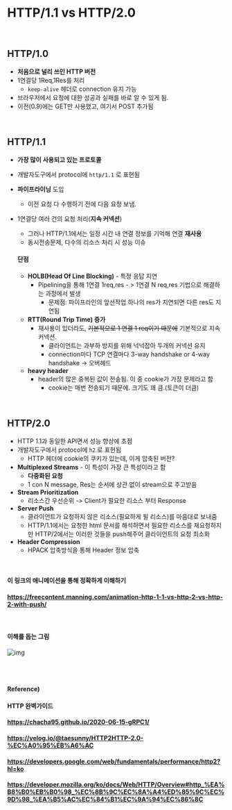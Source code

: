 # HTTP/1.1 vs HTTP/2.0

<br>

## HTTP/1.0

* **처음으로 널리 쓰인 HTTP 버전**
* 1연결당 1Req,1Res를 처리
  * `keep-alive` 헤더로 connection 유지 가능
* 브라우저에서 요청에 대한 성공과 실패를 바로 알 수 있게 됨.
* 이전(0.9)에는 GET만 사용했고, 여기서 POST 추가됨

<br>

## HTTP/1.1

* **가장 많이 사용되고 있는 프로토콜**

* 개발자도구에서 protocol에 `http/1.1`  로 표현됨 

* **파이프라이닝** 도입

  * 이전 요청 다 수행하기 전에 다음 요청 보냄.

* 1연결당 여러 건의 요청 처리(**지속 커넥션**)

  * 그러나 HTTP/1.1에서는 일정 시간 내 연결 정보를 기억해 연결 **재사용**
  * 동시전송문제, 다수의 리소스 처리 시 성능 이슈
  
  #### 단점
  
  * **HOLB(Head Of Line Blocking)** - 특정 응답 지연
    * Pipelining을 통해 1연결 1req,res - > 1연결 N req,res 기법으로 해결하는 과정에서 발생
      * 문제점: 파이프라인의 앞선작업 하나의 res가 지연되면 다른 res도 지연됨
  * **RTT(Round Trip Time) 증가**
    * 재사용이 있더라도, ~~기본적으로 1 연결 1 req이기 때문에~~ 기본적으로 지속커넥션.
      * 클라이언트는 과부하 방지를 위해 넉넉잡아 두개의 커넥션 유지
      * connection마다 TCP 연결마다 3-way handshake or 4-way handshake -> 오버헤드
  * **heavy header**
    * header의 많은 중복된 값이 전송됨. 이 중 cookie가 가장 문제라고 함
      * cookie는 매번 전송되기 때문에. 크기도 꽤 큼.(토큰이 더큼)

<br>

## HTTP/2.0

* HTTP 1.1과 동일한 API면서 성능 향상에 초점
* 개발자도구에서 protocol에 `h2`  로 표현됨
  * HTTP 헤더에 cookie의 쿠키가 있는데, 이게 압축된 버전?
* **Multiplexed Streams** - 이 특성이 가장 큰 특성이라고 함
  * **다중화된 요청**
  * 1 con N message, Res는 순서에 상관 없이 stream으로 주고받음
* **Stream Prioritization**
  * 리소스간 우선순위 -> Client가 필요한 리소스 부터 Response
* **Server Push**
  * 클라이언트가 요청하지 않은 리소스(필요하게 될 리소스)를 마음대로 보내줌
  * HTTP/1.1에서는 요청한 html 문서를 해석하면서 필요한 리소스를 재요청하지만 HTTP/2에서는 이러한 것들을 push해주어 클라이언트의 요청 최소화
* **Header Compression**
  * HPACK 압축방식을 통해 Header 정보 압축

<br>

#### 이 링크의 애니메이션을 통해 정확하게 이해하기

#### https://freecontent.manning.com/animation-http-1-1-vs-http-2-vs-http-2-with-push/

<br>

#### 이해를 돕는 그림

![img](https://user-images.githubusercontent.com/31475037/89241056-d77c9480-d638-11ea-8ef4-7d9d475ac560.png)

<br><br>

#### Reference)

#### HTTP 완벽가이드

#### https://chacha95.github.io/2020-06-15-gRPC1/

#### https://velog.io/@taesunny/HTTP2HTTP-2.0-%EC%A0%95%EB%A6%AC

#### https://developers.google.com/web/fundamentals/performance/http2?hl=ko

#### https://developer.mozilla.org/ko/docs/Web/HTTP/Overview#http_%EA%B8%B0%EB%B0%98_%EC%8B%9C%EC%8A%A4%ED%85%9C%EC%9D%98_%EA%B5%AC%EC%84%B1%EC%9A%94%EC%86%8C
